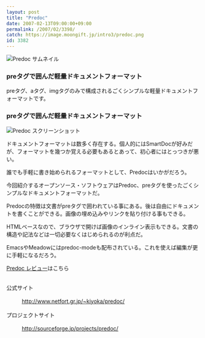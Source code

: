 ```yaml
---
layout: post
title: "Predoc"
date: 2007-02-13T09:00:00+09:00
permalink: /2007/02/3398/
catch: https://image.moongift.jp/intro3/predoc.png
id: 3382
---
```

 ![Predoc サムネイル](https://image.moongift.jp/intro3/predoc.t.png "Predoc サムネイル")
  

### preタグで囲んだ軽量ドキュメントフォーマット
  
preタグ、aタグ、imgタグのみで構成されるごくシンプルな軽量ドキュメントフォーマットです。  
<!--more-->  

### preタグで囲んだ軽量ドキュメントフォーマット
  

![Predoc スクリーンショット](https://image.moongift.jp/intro3/predoc.png "Predoc スクリーンショット")

  

ドキュメントフォーマットは数多く存在する。個人的にはSmartDocが好みだが、フォーマットを幾つか覚える必要もあるとあって、初心者にはとっつきが悪い。

  

誰でも手軽に書き始められるフォーマットとして、Predocはいかがだろう。

  

今回紹介するオープンソース・ソフトウェアはPredoc、preタグを使ったごくシンプルなドキュメントフォーマットだ。

  

Predocの特徴は文書がpreタグで囲われている事にある。後は自由にドキュメントを書くことができる。画像の埋め込みやリンクを貼り付ける事もできる。

  

HTMLベースなので、ブラウザで開けば画像のインライン表示もできる。文書の構造や記法などは一切必要なくはじめられるのが利点だ。

  

EmacsやMeadowにはpredoc-modeも配布されている。これを使えば編集が更に手軽になるだろう。

  

[Predoc レビュー](http://oss.moongift.jp/review/i-3404.html)はこちら

  
<dl>
<br><dt>公式サイト</dt>
<br><dd><a href="http://www.netfort.gr.jp/~kiyoka/predoc/" target="_blank">http://www.netfort.gr.jp/~kiyoka/predoc/</a></dd>
<br><dt>プロジェクトサイト</dt>
<br><dd><a href="http://sourceforge.jp/projects/predoc/" target="_blank">http://sourceforge.jp/projects/predoc/</a></dd>
<br>
</dl>